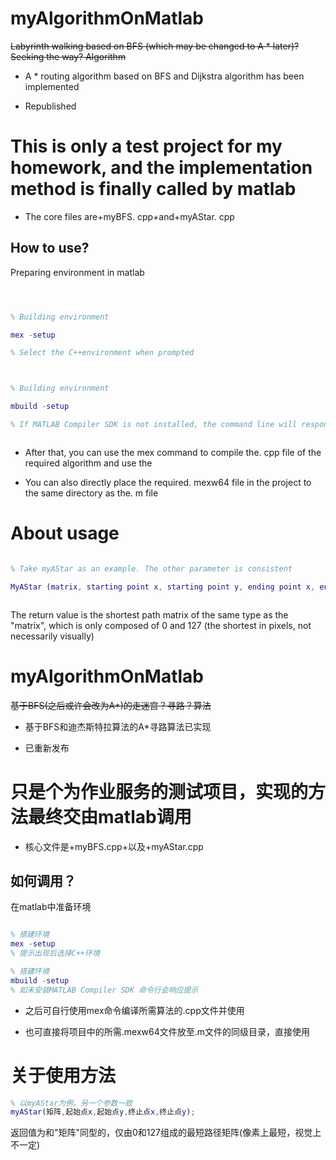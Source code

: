 # myAlgorithmOnMatlab

~~Labyrinth walking based on BFS (which may be changed to A * later)? Seeking the way? Algorithm~~

- A * routing algorithm based on BFS and Dijkstra algorithm has been implemented

- Republished

# This is only a test project for my homework, and the implementation method is finally called by matlab



- The core files are+myBFS. cpp+and+myAStar. cpp



## How to use?

Preparing environment in matlab



```matlab



% Building environment

mex -setup

% Select the C++environment when prompted



% Building environment

mbuild -setup

% If MATLAB Compiler SDK is not installed, the command line will respond to the prompt



```

- After that, you can use the mex command to compile the. cpp file of the required algorithm and use the



- You can also directly place the required. mexw64 file in the project to the same directory as the. m file



# About usage



```matlab

% Take myAStar as an example. The other parameter is consistent

MyAStar (matrix, starting point x, starting point y, ending point x, ending point y);



```

The return value is the shortest path matrix of the same type as the "matrix", which is only composed of 0 and 127 (the shortest in pixels, not necessarily visually)


# myAlgorithmOnMatlab
~~基于BFS(之后或许会改为A*)的走迷宫？寻路？算法~~

- 基于BFS和迪杰斯特拉算法的A*寻路算法已实现

- 已重新发布

# 只是个为作业服务的测试项目，实现的方法最终交由matlab调用

- 核心文件是+myBFS.cpp+以及+myAStar.cpp

## 如何调用？
在matlab中准备环境

```matlab

% 搭建环境
mex -setup
% 提示出现后选择C++环境

% 搭建环境
mbuild -setup
% 如未安装MATLAB Compiler SDK 命令行会响应提示

```
- 之后可自行使用mex命令编译所需算法的.cpp文件并使用

- 也可直接将项目中的所需.mexw64文件放至.m文件的同级目录，直接使用

# 关于使用方法

```matlab
% 以myAStar为例，另一个参数一致
myAStar(矩阵,起始点x,起始点y,终止点x,终止点y);

```
返回值为和"矩阵"同型的，仅由0和127组成的最短路径矩阵(像素上最短，视觉上不一定)

